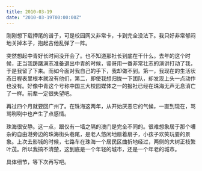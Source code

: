 ```yaml
---
title: 2010-03-19
date: "2010-03-19T00:00:00Z"
---
```


刚刚想下载押尾的谱子，可是校园网又非常卡，卡到完全没法下。我只好非常郁闷地关掉本子，抱起吉他乱弹了一阵。

突然想起中青好长时间没开会了。也不知道那社长到底在干什么。去年的这个时候，正当我踌躇满志准备退出中青的时候，睿哥用一番非常壮志的演讲打动了我，于是我留了下来。而如今面对我自己的手下，我却做不到。第一，我现在的生活状态日程表里根本就没有他们，第二，即使我想归拢一下团队，却发现上头一点动作也没有。好像中青这个号称中国三大校园媒体之一的报社已经在珠海无声无息消亡了一样。前辈一定很失望吧。

再过四个月就要回广州了。在珠海这两年，从开始厌恶它的气候，一直到现在，骂骂咧咧中也产生了点感情。

珠海很安静。这一点，跟仅有一墙之隔的澳门是完全不同的。很难想象居于那个嘈杂的自由港旁边的珠海街头巷尾，是老人悠闲地扇着扇子，小孩子欢笑玩耍的景象。上次去影城的时候，七路车在珠海一个居民区曲折地经过，两侧的大树正枝繁叶茂。所以我搞不清楚，这到底是一个年轻的城市，还是一个年老的城市。

具体细节，等下次再写吧。
